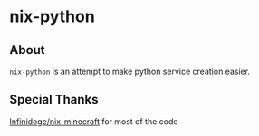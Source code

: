 # nix-python

## About

`nix-python` is an attempt to make python service creation easier. 

## Special Thanks
[Infinidoge/nix-minecraft](https://github.com/Infinidoge/nix-minecraft) for most of the code